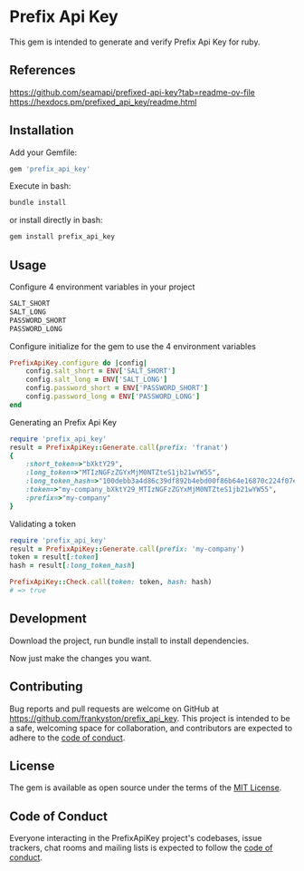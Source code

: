 # Prefix Api Key

This gem is intended to generate and verify Prefix Api Key for ruby.

## References
https://github.com/seamapi/prefixed-api-key?tab=readme-ov-file
https://hexdocs.pm/prefixed_api_key/readme.html

## Installation

Add your Gemfile:
```ruby
gem 'prefix_api_key'
```

Execute in bash:
```bash
bundle install
```

or install directly in bash:
```bash
gem install prefix_api_key
```

## Usage

Configure 4 environment variables in your project
```bash
SALT_SHORT
SALT_LONG
PASSWORD_SHORT
PASSWORD_LONG
```

Configure initialize for the gem to use the 4 environment variables
```ruby
PrefixApiKey.configure do |config|
	config.salt_short = ENV['SALT_SHORT']
	config.salt_long = ENV['SALT_LONG']
	config.password_short = ENV['PASSWORD_SHORT']
	config.password_long = ENV['PASSWORD_LONG']
end
```

Generating an Prefix Api Key
```ruby
require 'prefix_api_key'
result = PrefixApiKey::Generate.call(prefix: 'franat')
{
	:short_token=>"bXktY29",
	:long_token=>"MTIzNGFzZGYxMjM0NTZteS1jb21wYW55",
	:long_token_hash=>"100debb3a4d86c39df892b4ebd00f86b64e16870c224f07e8393b9993b02944e",
	:token=>"my-company_bXktY29_MTIzNGFzZGYxMjM0NTZteS1jb21wYW55",
	:prefix=>"my-company"
}
```

Validating a token
```ruby
require 'prefix_api_key'
result = PrefixApiKey::Generate.call(prefix: 'my-company')
token = result[:token]
hash = result[:long_token_hash]

PrefixApiKey::Check.call(token: token, hash: hash)
# => true
```

## Development

Download the project, run bundle install to install dependencies.

Now just make the changes you want.

## Contributing

Bug reports and pull requests are welcome on GitHub at https://github.com/frankyston/prefix_api_key. This project is intended to be a safe, welcoming space for collaboration, and contributors are expected to adhere to the [code of conduct](https://github.com/frankyston/prefix_api_key/blob/main/CODE_OF_CONDUCT.md).

## License

The gem is available as open source under the terms of the [MIT License](https://opensource.org/licenses/MIT).

## Code of Conduct

Everyone interacting in the PrefixApiKey project's codebases, issue trackers, chat rooms and mailing lists is expected to follow the [code of conduct](https://github.com/frankyston/prefix_api_key/blob/main/CODE_OF_CONDUCT.md).

